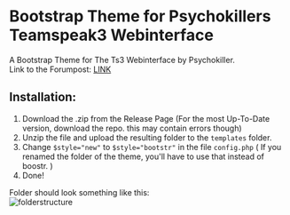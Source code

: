 # Bootstrap Theme for Psychokillers Teamspeak3 Webinterface

A Bootstrap Theme for The Ts3 Webinterface by Psychokiller.  
Link to the Forumpost: [LINK](http://interface.ts-rent.de/smf/index.php?page=Thread&threadID=1178)
  
## Installation:
1. Download the .zip from the Release Page (For the most Up-To-Date version, download the repo. this may contain errors though)
2. Unzip the file and upload the resulting folder to the ```templates``` folder.  
3. Change ```$style="new"``` to ```$style="bootstr"``` in the file ```config.php``` ( If you renamed the folder of the theme, you'll have to use that instead of boostr. )
4. Done!
  
Folder should look something like this:  
![folderstructure](https://dl.hunters-tavern.de/bilder/ts3wi-bootstrap/Auswahl_008.png)
